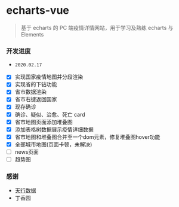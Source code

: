 # echarts-vue

> 基于 echarts 的 PC 端疫情详情网站，用于学习及熟练 echarts 与 Elements

### 开发进度

- `2020.02.17`
- [x] 实现国家疫情地图并分段渲染
- [x] 实现省的下钻功能
- [x] 省市数据渲染
- [x] 省市右键返回国家
- [x] 现存确诊
- [x] 确诊、疑似、治愈、死亡 card
- [x] 省市地图页面添加堆叠图
- [x] 添加表格树数据展示疫情详细数据
- [x] 省市地图和堆叠图合并至一个dom元素，修复堆叠图hover功能
- [x] 全部城市地图(页面卡顿，未解决)
- [ ] news页面
- [ ] 趋势图
### 感谢

- [天行数据](https://www.tianapi.com/apiview/170)
- 丁香园
